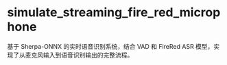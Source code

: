 # simulate_streaming_fire_red_microphone
基于 Sherpa-ONNX 的实时语音识别系统，结合 VAD 和 FireRed ASR 模型，实现了从麦克风输入到语音识别输出的完整流程。
